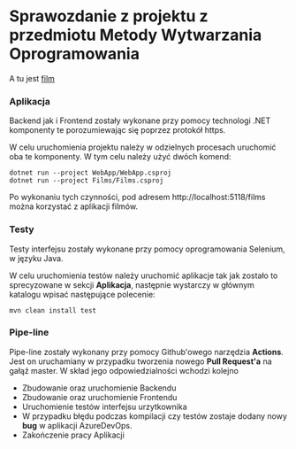 # Sprawozdanie z projektu z przedmiotu Metody Wytwarzania Oprogramowania

A tu jest [film](https://github.com/StanislawMalinski/mwo/blob/master/Film.mkv)

### Aplikacja
Backend jak i Frontend zostały wykonane przy pomocy technologi .NET komponenty te porozumiewając się poprzez protokół https. 

W celu uruchomienia projektu należy w odzielnych procesach uruchomić oba te komponenty. W tym celu należy użyć dwóch komend:

```
dotnet run --project WebApp/WebApp.csproj 
dotnet run --project Films/Films.csproj
```
Po wykonaniu tych czynności, pod adresem http://localhost:5118/films można korzystać z aplikacji filmów.

### Testy
Testy interfejsu zostały wykonane przy pomocy oprogramowania Selenium, w języku Java.

W celu uruchomienia testów należy uruchomić aplikacje tak jak zostało to sprecyzowane w sekcji **Aplikacja**, następnie wystarczy w głównym katalogu wpisać następujące polecenie:
```
mvn clean install test
```

### Pipe-line
Pipe-line zostały wykonany przy pomocy Github'owego narzędzia **Actions**. Jest on uruchamiany w przypadku tworzenia nowego **Pull Request'a** na gałąź master. W skład jego odpowiedzialności wchodzi kolejno
- Zbudowanie oraz uruchomienie Backendu
- Zbudowanie oraz uruchomienie Frontendu
- Uruchomienie testów interfejsu urzytkownika
- W przypadku błędu podczas kompilacji czy testów zostaje dodany nowy **bug** w aplikacji AzureDevOps.
- Zakończenie pracy Aplikacji
